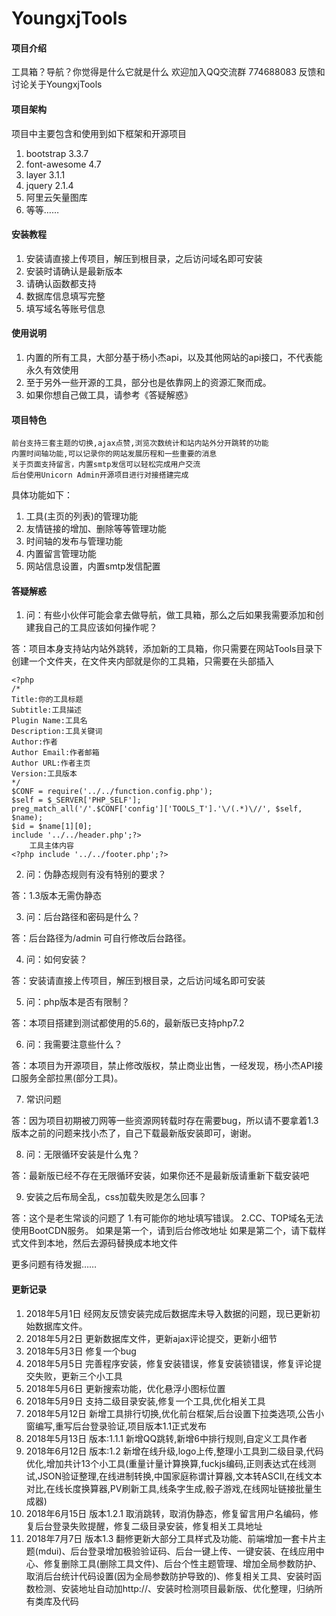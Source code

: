 # YoungxjTools

#### 项目介绍
工具箱？导航？你觉得是什么它就是什么
欢迎加入QQ交流群 774688083 反馈和讨论关于YoungxjTools

#### 项目架构

项目中主要包含和使用到如下框架和开源项目
1. bootstrap 3.3.7
2. font-awesome 4.7
3. layer 3.1.1
4. jquery 2.1.4
5. 阿里云矢量图库
6. 等等……


#### 安装教程

1. 安装请直接上传项目，解压到根目录，之后访问域名即可安装
2. 安装时请确认是最新版本
3. 请确认函数都支持
4. 数据库信息填写完整
5. 填写域名等账号信息

#### 使用说明

1. 内置的所有工具，大部分基于杨小杰api，以及其他网站的api接口，不代表能永久有效使用
2. 至于另外一些开源的工具，部分也是依靠网上的资源汇聚而成。
3. 如果你想自己做工具，请参考《答疑解惑》

#### 项目特色

	前台支持三套主题的切换,ajax点赞,浏览次数统计和站内站外分开跳转的功能
	内置时间轴功能,可以记录你的网站发展历程和一些重要的消息
	关于页面支持留言，内置smtp发信可以轻松完成用户交流
	后台使用Unicorn Admin开源项目进行对接搭建完成
具体功能如下：
1. 工具(主页的列表)的管理功能
2. 友情链接的增加、删除等等管理功能
3. 时间轴的发布与管理功能
4. 内置留言管理功能
5. 网站信息设置，内置smtp发信配置


#### 答疑解惑

1. 问：有些小伙伴可能会拿去做导航，做工具箱，那么之后如果我需要添加和创建我自己的工具应该如何操作呢？

答：项目本身支持站内站外跳转，添加新的工具箱，你只需要在网站Tools目录下创建一个文件夹，在文件夹内部就是你的工具箱，只需要在头部插入

	<?php
	/*
	Title:你的工具标题
	Subtitle:工具描述
	Plugin Name:工具名
	Description:工具关键词
	Author:作者
	Author Email:作者邮箱
	Author URL:作者主页
	Version:工具版本
	*/
	$CONF = require('../../function.config.php');
	$self = $_SERVER['PHP_SELF'];
	preg_match_all('/'.$CONF['config']['TOOLS_T'].'\/(.*)\//', $self, $name);
	$id = $name[1][0];
	include '../../header.php';?>
		工具主体内容
	<?php include '../../footer.php';?>

2. 问：伪静态规则有没有特别的要求？

答：1.3版本无需伪静态


3. 问：后台路径和密码是什么？

答：后台路径为/admin   可自行修改后台路径。

4. 问：如何安装？

答：安装请直接上传项目，解压到根目录，之后访问域名即可安装

5. 问：php版本是否有限制？

答：本项目搭建到测试都使用的5.6的，最新版已支持php7.2

6. 问：我需要注意些什么？

答：本项目为开源项目，禁止修改版权，禁止商业出售，一经发现，杨小杰API接口服务全部拉黑(部分工具)。

7. 常识问题

答：因为项目初期被刀网等一些资源网转载时存在需要bug，所以请不要拿着1.3版本之前的问题来找小杰了，自己下载最新版安装即可，谢谢。

8. 问：无限循环安装是什么鬼？

答：最新版已经不存在无限循环安装，如果你还不是最新版请重新下载安装吧

9. 安装之后布局全乱，css加载失败是怎么回事？

答：这个是老生常谈的问题了
	1.有可能你的地址填写错误。
	2.CC、TOP域名无法使用BootCDN服务。
	如果是第一个，请到后台修改地址
	如果是第二个，请下载样式文件到本地，然后去源码替换成本地文件


更多问题有待发掘……

#### 更新记录

1. 2018年5月1日 经网友反馈安装完成后数据库未导入数据的问题，现已更新初始数据库文件。
2. 2018年5月2日 更新数据库文件，更新ajax评论提交，更新小细节
3. 2018年5月3日 修复一个bug
4. 2018年5月5日 完善程序安装，修复安装错误，修复安装锁错误，修复评论提交失败，更新三个小工具
5. 2018年5月6日 更新搜索功能，优化悬浮小图标位置
6. 2018年5月9日 支持二级目录安装,修复一个工具,优化相关工具
7. 2018年5月12日 新增工具排行切换,优化前台框架,后台设置下拉类选项,公告小窗编写,重写后台登录验证,项目版本1.1正式发布
8. 2018年5月13日 版本:1.1.1 新增QQ跳转,新增6中排行规则,自定义工具作者
9. 2018年6月12日 版本:1.2 新增在线升级,logo上传,整理小工具到二级目录,代码优化,增加共计13个小工具(重量计量计算换算,fuckjs编码,正则表达式在线测试,JSON验证整理,在线进制转换,中国家庭称谓计算器,文本转ASCII,在线文本对比,在线长度换算器,PV刷新工具,线条字生成,骰子游戏,在线网址链接批量生成器)
10. 2018年6月15日 版本1.2.1 取消跳转，取消伪静态，修复留言用户名编码，修复后台登录失败提醒，修复二级目录安装，修复相关工具地址
11. 2018年7月7日  版本1.3 翻修更新大部分工具样式及功能、前端增加一套卡片主题(mdui)、后台登录增加极验验证码、后台一键上传、一键安装、在线应用中心、修复删除工具(删除工具文件)、后台个性主题管理、增加全局参数防护、取消后台统计代码设置(因为全局参数防护导致的)、修复相关工具、安装时函数检测、安装地址自动加http://、安装时检测项目最新版、优化整理，归纳所有类库及代码
